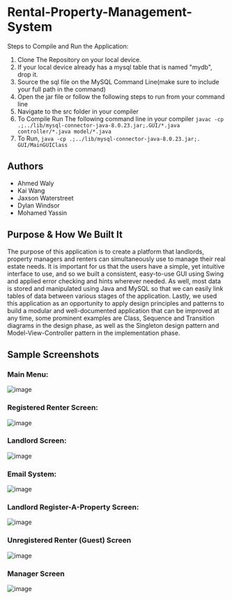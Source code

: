 # Rental-Property-Management-System
Steps to Compile and Run the Application:
  1. Clone The Repository on your local device.
  2. If your local device already has a mysql table that is named "mydb", drop it.
  3. Source the sql file on the MySQL Command Line(make sure to include your full path in the command)
  4. Open the jar file or follow the following steps to run from your command line
  5. Navigate to the src folder in your compiler
  6. To Compile Run The following command line in your compiler ```javac -cp .;../lib/mysql-connector-java-8.0.23.jar;.GUI/*.java controller/*.java model/*.java```
  7. To Run, ```java -cp .;../lib/mysql-connector-java-8.0.23.jar;. GUI/MainGUIClass```
## Authors
* Ahmed Waly
* Kai Wang
* Jaxson Waterstreet
* Dylan Windsor
* Mohamed Yassin
## Purpose & How We Built It
The purpose of this application is to create a platform that landlords, property managers and renters can simultaneously use to manage their real estate needs. It is important for us that the users have a simple, yet intuitive interface to use, and so we built a consistent, easy-to-use GUI using Swing and applied error checking and hints wherever needed. As well, most data is stored and manipulated using Java and MySQL so that we can easily link tables of data between various stages of the application. Lastly, we used this application as an opportunity to apply design principles and patterns to build a modular and well-documented application that can be improved at any time, some prominent examples are Class, Sequence and Transition diagrams in the design phase, as well as the Singleton design pattern and Model-View-Controller pattern in the implementation phase.

## Sample Screenshots 
### Main Menu:

![image](https://user-images.githubusercontent.com/73013959/145513864-858438ab-718b-4216-8284-137f5fe194db.png)

### Registered Renter Screen:

![image](https://user-images.githubusercontent.com/73013959/145513919-0062375b-dcca-4802-972f-a5d0be899bb8.png)

### Landlord Screen:

![image](https://user-images.githubusercontent.com/67707288/145515253-bb32773d-a0f9-439c-87a3-5642bf3361f6.png)

### Email System:

![image](https://user-images.githubusercontent.com/73013959/145513939-c49b4bce-4e34-42ad-874e-03ecb87dd385.png)

### Landlord Register-A-Property Screen:

![image](https://user-images.githubusercontent.com/73013959/145514039-00b68727-94c6-41fb-a21d-0048a095db05.png)

### Unregistered Renter (Guest) Screen

![image](https://user-images.githubusercontent.com/67707288/145514385-9d89e2e0-debb-4e13-8fd2-dafefe815db8.png)

### Manager Screen

![image](https://user-images.githubusercontent.com/67707288/145514491-b47f1e8d-617e-41ba-944b-773d55b57824.png)
